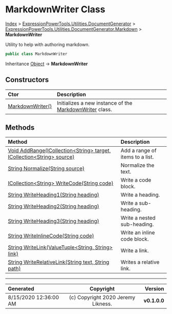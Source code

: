 ﻿# MarkdownWriter Class

[Index](../index.md) > [ExpressionPowerTools.Utilities.DocumentGenerator](ExpressionPowerTools.Utilities.DocumentGenerator.a.md) > [ExpressionPowerTools.Utilities.DocumentGenerator.Markdown](ExpressionPowerTools.Utilities.DocumentGenerator.Markdown.n.md) > **MarkdownWriter**

Utility to help with authoring markdown.

```csharp
public class MarkdownWriter
```

Inheritance [Object](https://docs.microsoft.com/dotnet/api/system.object) → **MarkdownWriter**

## Constructors

| Ctor | Description |
| :-- | :-- |
| [MarkdownWriter()](ExpressionPowerTools.Utilities.DocumentGenerator.Markdown.MarkdownWriter.ctor.md#markdownwriter) | Initializes a new instance of the [MarkdownWriter](ExpressionPowerTools.Utilities.DocumentGenerator.Markdown.MarkdownWriter.cs.md) class. |
## Methods

| Method | Description |
| :-- | :-- |
| [Void AddRange(ICollection&lt;String> target, ICollection&lt;String> source)](MarkdownWriter-AddRange.m.md) | Add a range of items to a list. |
| [String Normalize(String source)](MarkdownWriter-Normalize.m.md) | Normalize the text. |
| [ICollection&lt;String> WriteCode(String code)](MarkdownWriter-WriteCode.m.md) | Write a code block. |
| [String WriteHeading1(String heading)](MarkdownWriter-WriteHeading1.m.md) | Write a heading. |
| [String WriteHeading2(String heading)](MarkdownWriter-WriteHeading2.m.md) | Write a sub-heading. |
| [String WriteHeading3(String heading)](MarkdownWriter-WriteHeading3.m.md) | Write a nested sub-heading. |
| [String WriteInlineCode(String code)](MarkdownWriter-WriteInlineCode.m.md) | Write an inline code block. |
| [String WriteLink(ValueTuple&lt;String, String> link)](MarkdownWriter-WriteLink.m.md) | Write a link. |
| [String WriteRelativeLink(String text, String path)](MarkdownWriter-WriteRelativeLink.m.md) | Writes a relative link. |

---

| Generated | Copyright | Version |
| :-- | :-: | --: |
| 8/15/2020 12:36:00 AM | (c) Copyright 2020 Jeremy Likness. | **v0.1.0.0** |
